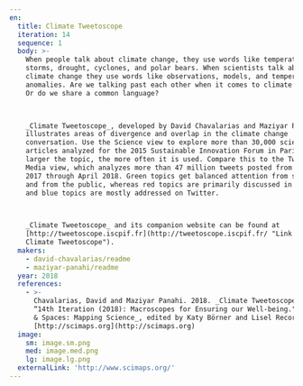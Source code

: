 ```yaml
---
en:
  title: Climate Tweetoscope
  iteration: 14
  sequence: 1
  body: >-
    When people talk about climate change, they use words like temperatures,
    storms, drought, cyclones, and polar bears. When scientists talk about
    climate change they use words like observations, models, and temperature
    anomalies. Are we talking past each other when it comes to climate change?
    Or do we share a common language?

      

    _Climate Tweetoscope_, developed by David Chavalarias and Maziyar Panahi,
    illustrates areas of divergence and overlap in the climate change
    conversation. Use the Science view to explore more than 30,000 scientific
    articles analyzed for the 2015 Sustainable Innovation Forum in Paris. The
    larger the topic, the more often it is used. Compare this to the Twitter &
    Media view, which analyzes more than 47 million tweets posted from January
    2017 through April 2018. Green topics get balanced attention from scientists
    and from the public, whereas red topics are primarily discussed in research
    and blue topics are mostly addressed on Twitter.

      

    _Climate Tweetoscope_ and its companion website can be found at
    [http://tweetoscope.iscpif.fr](http://tweetoscope.iscpif.fr/ "Link to
    Climate Tweetoscope").
  makers:
    - david-chavalarias/readme
    - maziyar-panahi/readme
  year: 2018
  references:
    - >-
      Chavalarias, David and Maziyar Panahi. 2018. _Climate Tweetoscope_. In
      “14th Iteration (2018): Macroscopes for Ensuring our Well-being." _Places
      & Spaces: Mapping Science_, edited by Katy Börner and Lisel Record.
      [http://scimaps.org](http://scimaps.org)
  image:
    sm: image.sm.png
    med: image.med.png
    lg: image.lg.png
  externalLink: 'http://www.scimaps.org/'
---
```

